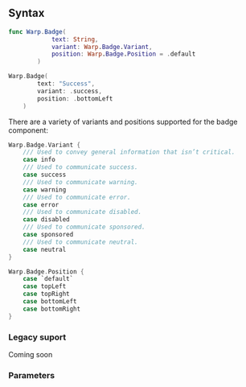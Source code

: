 
## Syntax

```swift example
func Warp.Badge(
            text: String,
            variant: Warp.Badge.Variant,
            position: Warp.Badge.Position = .default
        )
```

```swift example
Warp.Badge(
        text: "Success",
        variant: .success,
        position: .bottomLeft
    )
```

There are a variety of variants and positions supported for the badge component:

```swift example
Warp.Badge.Variant {
    /// Used to convey general information that isn’t critical.
    case info
    /// Used to communicate success.
    case success
    /// Used to communicate warning.
    case warning
    /// Used to communicate error.
    case error
    /// Used to communicate disabled.
    case disabled
    /// Used to communicate sponsored.
    case sponsored
    /// Used to communicate neutral.
    case neutral
}

Warp.Badge.Position {
    case `default`
    case topLeft
    case topRight
    case bottomLeft
    case bottomRight
}
```

### Legacy suport
Coming soon

### Parameters

<api-table type=iOS component="Badge" />